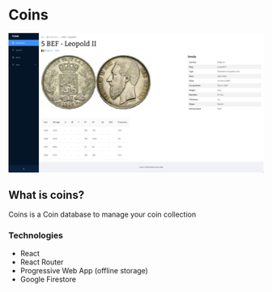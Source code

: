 # Coins
![Coins screenshot](/md-img/coins.png)
## What is coins?
Coins is a Coin database to manage your coin collection

### Technologies
* React
* React Router 
* Progressive Web App (offline storage)
* Google Firestore
